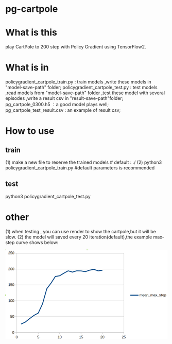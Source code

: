 # pg-cartpole

# What is this
play CartPole to 200 step with Policy Gradient using TensorFlow2.

# What is in
policygradient_cartpole_train.py : train models ,write these models in "model-save-path" folder;
policygradient_cartpole_test.py   : test models ,read models  from "model-save-path" folder ,test these model with several episodes ,write a result csv in "result-save-path"folder;
pg_cartpole_0300.h5                         ：a good model plays well;
pg_cartpole_test_result.csv            :  an example of result csv;


# How to use
## train
(1) make a new file to reserve the trained models  # default : ./
(2) python3 policygradient_cartpole_train.py    #default parameters is recommended

## test
python3 policygradient_cartpole_test.py

# other
(1) when testing , you can use render to show the cartpole,but it will be slow.
(2) the model will saved every 20 iteration(default),the example max-step curve shows below:

![image](https://github.com/Song-xx/pg-cartpole/blob/master/curve%20of%20mean%20max%20step.png)








